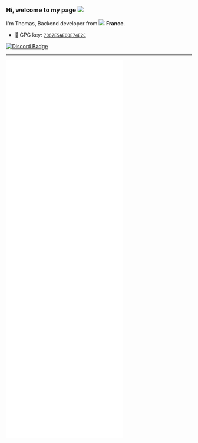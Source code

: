 ### Hi, welcome to my page <a href="https://www.gautamkrishnar.com/"><img src="https://media.giphy.com/media/hvRJCLFzcasrR4ia7z/giphy.gif" width="25px"></a>

I'm Thomas, Backend developer from <img src="https://cdn-icons-png.flaticon.com/512/206/206657.png" width="13"/> <b>France</b>.

-   :key: GPG key: [`7067E5AE00E74E2C`](https://github.com/rakambda.gpg)

[![Discord Badge](https://img.shields.io/badge/-Rakambda%234089-7289DA?style=flat&labelColor=7289DA&logo=discord&logoColor=white&link=https://discordapp.com/users/170119951498084352)](https://discordapp.com/users/170119951498084352)
<!-- [![Linkedin Badge](https://img.shields.io/badge/-Thomas_C-blue?style=flat&logo=Linkedin&logoColor=white&link=https://www.linkedin.com/in/thomas-couchoud/)](https://www.linkedin.com/in/thomas-couchoud/) -->

---

![Metrics](/github-metrics.svg)
